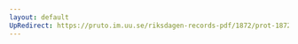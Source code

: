 ```yaml
---
layout: default
UpRedirect: https://pruto.im.uu.se/riksdagen-records-pdf/1872/prot-1872--ak--410/prot-1872--ak--410_007.pdf
---
```

